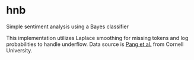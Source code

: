 # hnb
Simple sentiment analysis using a Bayes classifier

This implementation utilizes Laplace smoothing for missing tokens and log probabilities to handle underflow.
Data source is [Pang et al.](https://www.cs.cornell.edu/people/pabo/movie-review-data/) from Cornell University.
